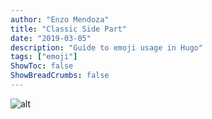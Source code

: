 ```yaml
---
author: "Enzo Mendoza"
title: "Classic Side Part"
date: "2019-03-05"
description: "Guide to emoji usage in Hugo"
tags: ["emoji"]
ShowToc: false
ShowBreadCrumbs: false
---
```


![alt](classic.jpg)